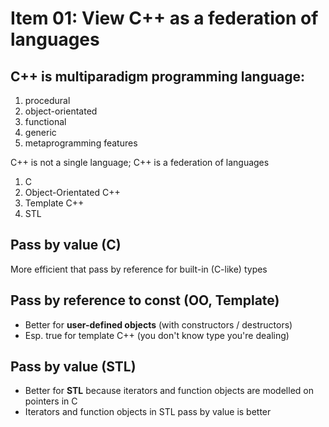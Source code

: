 # Item 01: View C++ as a federation of languages

## C++ is multiparadigm programming language:
01. procedural
02. object-orientated
03. functional
04. generic
05. metaprogramming features

C++ is not a single language;
C++ is a federation of languages

01. C
02. Object-Orientated C++
03. Template C++
04. STL


## Pass by value	(C)
More efficient that pass by reference for built-in (C-like) types

## Pass by reference to const	(OO, Template)
* Better for **user-defined objects** (with constructors / destructors)
* Esp. true for template C++ (you don't know type you're dealing)

## Pass by value	(STL)
* Better for **STL** because iterators and function objects are modelled on pointers in C
* Iterators and function objects in STL pass by value is better

